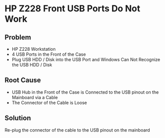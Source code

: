 # HP Z228 Front USB Ports Do Not Work

## Problem
* HP Z228 Workstation
* 4 USB Ports in the Front of the Case
* Plug USB HDD / Disk into the USB Port and Windows Can Not Recognize the USB HDD / Disk

## Root Cause
* USB Hub in the Front of the Case is Connected to the USB pinout on the Mainboard via a Cable
* The Connector of the Cable is Loose

## Solution
Re-plug the connector of the cable to the USB pinout on the mainboard
